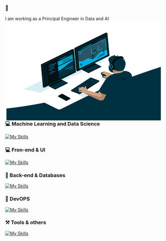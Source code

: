 ### 👋

I am working as a Principal Engineer in Data and AI
<img align="right" alt="GIF" src="https://github.com/vpolimenov/vpolimenov/blob/main/coder.gif?raw=true" width="500" height="320" />
<!-- <img align="right" alt="GIF" src="https://github.com/vpolimenov/vpolimenov/blob/main/doctor.gif?raw=true" width="500" height="320" /> -->
<h3>💻  Machine Learning and Data Science</h3>

[![My Skills](https://skillicons.dev/icons?i=ai,tensorflow,pytorch,py,r)](https://skillicons.dev)

<h3>💻  Fron-end & UI</h3>

[![My Skills](https://skillicons.dev/icons?i=js,ts,react,angular,redux)](https://skillicons.dev)

<h3>🤖 Back-end & Databases</h3>

[![My Skills](https://skillicons.dev/icons?i=django,flask,postgresql,mysql,sqlite,regex)](https://skillicons.dev)

<h3>🤖 DevOPS</h3>

[![My Skills](https://skillicons.dev/icons?i=ansible,azure,docker,kubernetes,nginx,jenkins,grafana)](https://skillicons.dev)

<h3>⚒️ Tools & others</h3>

[![My Skills](https://skillicons.dev/icons?i=vscode,vim,git,github,linux,postman,bash,discord,latex)](https://skillicons.dev)


<!-- 
<a href="https://github.com/vpolimenov">
  <img align="center" src="https://github-readme-stats.vercel.app/api?username=vpolimenov&count_private=true&show_icons=true&theme=vue-dark&hide=stars&include_all_commits=ture)](https://github.com/anuraghazra/github-readme-stats" />
</a> -->
<!--
<a href="https://github.com/vpolimenov">
  <img align="center" src="https://github-readme-stats.vercel.app/api/top-langs/?username=vpolimenov&layout=compact)](https://github.com/anuraghazra/github-readme-stats" />
</a>-->
